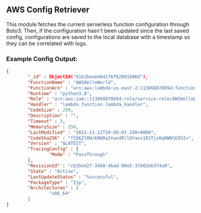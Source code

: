 ## AWS Config Retriever
This module fetches the current serverless function configuration through Boto3. Then, if the configuration hasn't been updated since the last saved config, configurations are saved to the local database with a timestamp so they can be correlated with logs.

### Example Config Output:
```json
{
        "_id" : ObjectId("61b3beaee841f6f62091b06d"),
        "FunctionName" : "AWSHelloWorld",
        "FunctionArn" : "arn:aws:lambda:us-east-2:113868870694:function:AWSHelloWorld",
        "Runtime" : "python3.8",
        "Role" : "arn:aws:iam::113868870694:role/service-role/AWSHelloWorld-role-gxffonta",
        "Handler" : "lambda_function.lambda_handler",
        "CodeSize" : 299,
        "Description" : "",
        "Timeout" : 3,
        "MemorySize" : 150,
        "LastModified" : "2021-11-12T20:09:07.298+0000",
        "CodeSha256" : "fI06ZlRH/KN6Ra3twvdRllUYaxv182Tjx0qNWNlKIhI=",
        "Version" : "$LATEST",
        "TracingConfig" : {
                "Mode" : "PassThrough"
        },
        "RevisionId" : "cb35ed27-34b0-4bad-89e5-37b03eb374a0",
        "State" : "Active",
        "LastUpdateStatus" : "Successful",
        "PackageType" : "Zip",
        "Architectures" : [
                "x86_64"
        ]
}
```